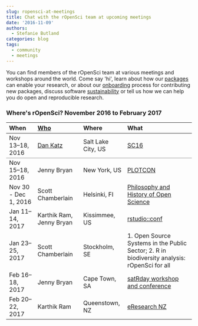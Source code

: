```yaml
---
slug: ropensci-at-meetings
title: Chat with the rOpenSci team at upcoming meetings
date: '2016-11-09'
authors:
  - Stefanie Butland
categories: blog
tags:
  - community
  - meetings
---
```


You can find members of the rOpenSci team at various meetings and workshops around the world. Come say 'hi', learn about how our [packages](/packages/) can enable your research, or about our [onboarding](https://github.com/ropensci/software-review) process for contributing new packages, discuss software [sustainability](/blog/2016/05/25/software-sustanability-ropensci) or tell us how we can help you do open and reproducible research.

<!--more-->

### Where's rOpenSci?  November 2016 to February 2017



<table class="table">
<thead>
<tr>
	<th style="text-align:left;">When</th>
	<th style="text-align:left;"><a href="/about/#team">Who</a></th>
	<th style="text-align:left;">Where</th>
	<th style="text-align:left;">What</th>
</tr>
</thead>

<tbody>
<tr style="border-bottom:1px solid grey">
	<td>Nov 13&#8211;18, 2016</td>
	<td><a href="/blog/2016/05/25/software-sustanability-ropensci">Dan Katz</a></td>
	<td>Salt Lake City, US</td>
	<td><a href="http://sc16.supercomputing.org">SC16</a></td>
</tr>
<tr>
	<td>Nov 15&#8211;18, 2016</td>
	<td>Jenny Bryan</td>
	<td>New York, US</td>
	<td><a href="https://plotcon.plot.ly/">PLOTCON</a></td>
</tr>
<tr>
	<td>Nov 30 - Dec 1, 2016</td>
	<td>Scott Chamberlain</td>
	<td>Helsinki, FI</td>
	<td><a href="https://www.helsinki.fi/en/researchgroups/helsinki-digital-humanities/phos16-conference">Philosophy and History of Open Science</a></td>
</tr>
<tr>
	<td>Jan 11&#8211;14, 2017</td>
	<td>Karthik Ram, Jenny Bryan</td>
	<td>Kissimmee, US</td>
	<td><a href="https://www.rstudio.com/conference/">rstudio::conf</a></td>
</tr>
<tr>
	<td>Jan 23&#8211;25, 2017</td>
	<td>Scott Chamberlain</td>
	<td>Stockholm, SE</td>
	<td>1. Open Source Systems in the Public Sector; 2. R in biodiversity analysis: rOpenSci for all</td>
</tr>
<tr>
	<td>Feb 16&#8211;18, 2017</td>
	<td>Jenny Bryan</td>
	<td>Cape Town, SA</td>
	<td><a href="http://satrdays.org/capetown2017/">satRday workshop and conference</a></td>
</tr>
<tr>
	<td>Feb 20&#8211;22, 2017</td>
	<td>Karthik Ram</td>
	<td>Queenstown, NZ</td>
	<td><a href="http://www.eresearchnzconference.org.nz/">eResearch NZ</a></td>
</tr>
</tbody>
</table>
